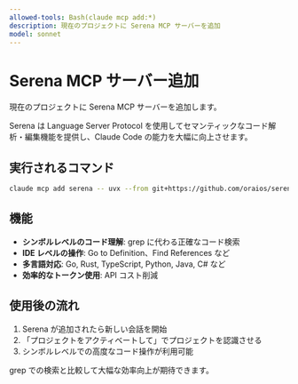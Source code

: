 ```yaml
---
allowed-tools: Bash(claude mcp add:*)
description: 現在のプロジェクトに Serena MCP サーバーを追加
model: sonnet
---
```


# Serena MCP サーバー追加

現在のプロジェクトに Serena MCP サーバーを追加します。

Serena は Language Server Protocol を使用してセマンティックなコード解析・編集機能を提供し、Claude Code の能力を大幅に向上させます。

## 実行されるコマンド

```bash
claude mcp add serena -- uvx --from git+https://github.com/oraios/serena serena start-mcp-server --context ide-assistant --project $(pwd)
```

## 機能

- **シンボルレベルのコード理解**: grep に代わる正確なコード検索
- **IDE レベルの操作**: Go to Definition、Find References など
- **多言語対応**: Go, Rust, TypeScript, Python, Java, C# など
- **効率的なトークン使用**: API コスト削減

## 使用後の流れ

1. Serena が追加されたら新しい会話を開始
2. 「プロジェクトをアクティベートして」でプロジェクトを認識させる
3. シンボルレベルでの高度なコード操作が利用可能

grep での検索と比較して大幅な効率向上が期待できます。
